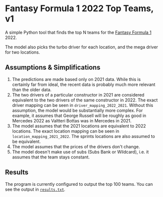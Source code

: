 # Fantasy Formula 1 2022 Top Teams, v1

A simple Python tool that finds the top N teams for the
[Fantasy Formula 1](https://fantasy.formula1.com/) 2022.

The model also picks the turbo driver for each location, and the mega driver
for two locations.

## Assumptions & Simplifications

1. The predictions are made based only on 2021 data. While this is certainly
   far from ideal, the recent data is probably much more relevant than the
   older data.
2. The two drivers of a particular constructor in 2021 are considered
   equivalent to the two drivers of the same constructor in 2022. The
   exact driver mapping can be seen in `driver_mapping_2022_2021`. Without
   this assumption, the model would be substantially more complex. For
   example, it assumes that George Russell will be roughly as good in
   Mercedes 2022 as Valtteri Bottas was in Mercedes in 2021.
3. The model assumes that the 2021 locations are equivalent to 2022 locations.
   The exact location mapping can be seen in `location_mapping_2021_2022`. The
   sprints locations are also assumed to be equivalent.
4. The model assumes that the prices of the drivers don't change.
5. The model doesn't make use of subs (Subs Bank or Wildcard), i.e. it assumes
   that the team stays constant.

## Results

The program is currently configured to output the top 100 teams. You can see
the output in [`results.txt`](results.txt).
